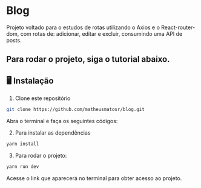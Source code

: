 # Blog

Projeto voltado para o estudos de rotas utilizando o Axios e o React-router-dom, com rotas de: adicionar, editar e excluir, consumindo uma API de posts.

## Para rodar o projeto, siga o tutorial abaixo.

## 🖥️ Instalação

1. Clone este repositório
```bash
git clone https://github.com/matheusmatosr/blog.git
```

Abra o terminal e faça os seguintes códigos:

2. Para instalar as dependências

```bash
yarn install
```

3. Para rodar o projeto:

```bash
yarn run dev
```

Acesse o link que aparecerá no terminal para obter acesso ao projeto.
